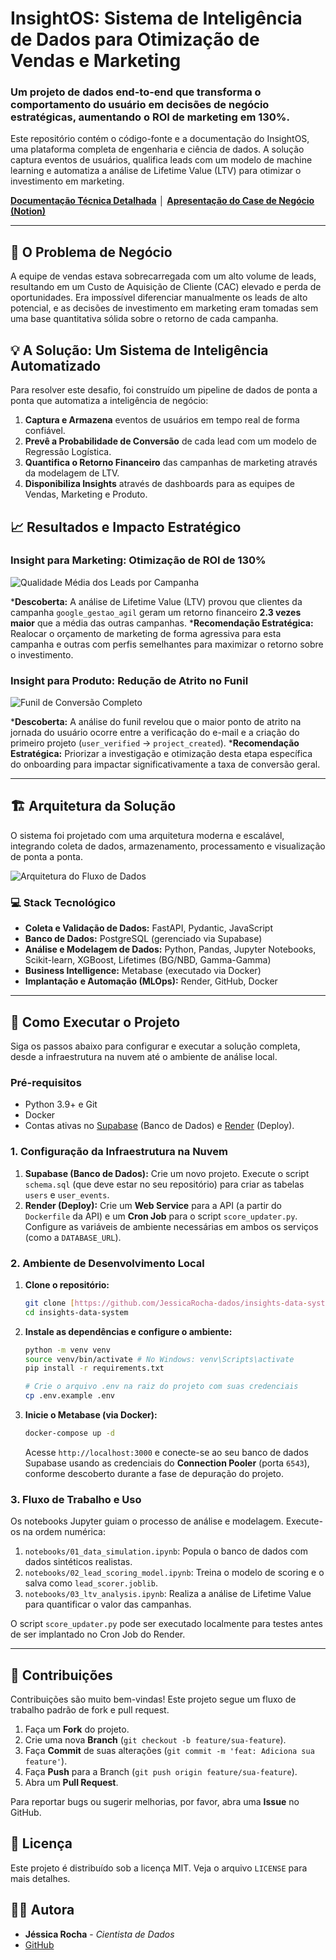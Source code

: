 
# InsightOS: Sistema de Inteligência de Dados para Otimização de Vendas e Marketing

### Um projeto de dados end-to-end que transforma o comportamento do usuário em decisões de negócio estratégicas, aumentando o ROI de marketing em 130%.

Este repositório contém o código-fonte e a documentação do InsightOS, uma plataforma completa de engenharia e ciência de dados. A solução captura eventos de usuários, qualifica leads com um modelo de machine learning e automatiza a análise de Lifetime Value (LTV) para otimizar o investimento em marketing.

[**Documentação Técnica Detalhada**](https://jessicarocha-dados.github.io/insights-data-system/) │ [**Apresentação do Case de Negócio (Notion)**](https://subsequent-sedum-70d.notion.site/Projeto-InsightOS-Hub-Estrat-gico-de-Resultados-2713b90412c580bea009e48c7d2a8483)

---
## 🎯 O Problema de Negócio

A equipe de vendas estava sobrecarregada com um alto volume de leads, resultando em um Custo de Aquisição de Cliente (CAC) elevado e perda de oportunidades. Era impossível diferenciar manualmente os leads de alto potencial, e as decisões de investimento em marketing eram tomadas sem uma base quantitativa sólida sobre o retorno de cada campanha.

## 💡 A Solução: Um Sistema de Inteligência Automatizado

Para resolver este desafio, foi construído um pipeline de dados de ponta a ponta que automatiza a inteligência de negócio:

1.  **Captura e Armazena** eventos de usuários em tempo real de forma confiável.
2.  **Prevê a Probabilidade de Conversão** de cada lead com um modelo de Regressão Logística.
3.  **Quantifica o Retorno Financeiro** das campanhas de marketing através da modelagem de LTV.
4.  **Disponibiliza Insights** através de dashboards para as equipes de Vendas, Marketing e Produto.


## 📈 Resultados e Impacto Estratégico

### Insight para Marketing: Otimização de ROI de 130%

![Qualidade Média dos Leads por Campanha](./docs/img/qualidade_por_campanha.png)

***Descoberta:** A análise de Lifetime Value (LTV) provou que clientes da campanha `google_gestao_agil` geram um retorno financeiro **2.3 vezes maior** que a média das outras campanhas.
***Recomendação Estratégica:** Realocar o orçamento de marketing de forma agressiva para esta campanha e outras com perfis semelhantes para maximizar o retorno sobre o investimento.

### Insight para Produto: Redução de Atrito no Funil

![Funil de Conversão Completo](./docs/img/funil_conversao.png)

***Descoberta:** A análise do funil revelou que o maior ponto de atrito na jornada do usuário ocorre entre a verificação do e-mail e a criação do primeiro projeto (`user_verified` → `project_created`).
***Recomendação Estratégica:** Priorizar a investigação e otimização desta etapa específica do onboarding para impactar significativamente a taxa de conversão geral.

---
## 🏗️ Arquitetura da Solução

O sistema foi projetado com uma arquitetura moderna e escalável, integrando coleta de dados, armazenamento, processamento e visualização de ponta a ponta.

![Arquitetura do Fluxo de Dados](./docs/img/arquitetura_fluxo.png)

### 💻 Stack Tecnológico

* **Coleta e Validação de Dados:** FastAPI, Pydantic, JavaScript
* **Banco de Dados:** PostgreSQL (gerenciado via Supabase)
* **Análise e Modelagem de Dados:** Python, Pandas, Jupyter Notebooks, Scikit-learn, XGBoost, Lifetimes (BG/NBD, Gamma-Gamma)
* **Business Intelligence:** Metabase (executado via Docker)
* **Implantação e Automação (MLOps):** Render, GitHub, Docker

---
## 🚀 Como Executar o Projeto

Siga os passos abaixo para configurar e executar a solução completa, desde a infraestrutura na nuvem até o ambiente de análise local.

### Pré-requisitos

* Python 3.9+ e Git
* Docker
* Contas ativas no [Supabase](https://supabase.com/) (Banco de Dados) e [Render](https://render.com/) (Deploy).

### 1. Configuração da Infraestrutura na Nuvem

1.  **Supabase (Banco de Dados):** Crie um novo projeto. Execute o script `schema.sql` (que deve estar no seu repositório) para criar as tabelas `users` e `user_events`. 
2.  **Render (Deploy):** Crie um **Web Service** para a API (a partir do `Dockerfile` da API) e um **Cron Job** para o script `score_updater.py`. Configure as variáveis de ambiente necessárias em ambos os serviços (como a `DATABASE_URL`). 

### 2. Ambiente de Desenvolvimento Local

1.  **Clone o repositório:**
    ```bash
    git clone [https://github.com/JessicaRocha-dados/insights-data-system.git](https://github.com/JessicaRocha-dados/insights-data-system.git)
    cd insights-data-system
    ```

2.  **Instale as dependências e configure o ambiente:**
    ```bash
    python -m venv venv
    source venv/bin/activate # No Windows: venv\Scripts\activate
    pip install -r requirements.txt
    
    # Crie o arquivo .env na raiz do projeto com suas credenciais
    cp .env.example .env 
    ```
    

3.  **Inicie o Metabase (via Docker):**
    ```bash
    docker-compose up -d
    ```
    Acesse `http://localhost:3000` e conecte-se ao seu banco de dados Supabase usando as credenciais do **Connection Pooler** (porta `6543`), conforme descoberto durante a fase de depuração do projeto. 

### 3. Fluxo de Trabalho e Uso

Os notebooks Jupyter guiam o processo de análise e modelagem. Execute-os na ordem numérica:

1.  `notebooks/01_data_simulation.ipynb`: Popula o banco de dados com dados sintéticos realistas. 
2.  `notebooks/02_lead_scoring_model.ipynb`: Treina o modelo de scoring e o salva como `lead_scorer.joblib`.
3.  `notebooks/03_ltv_analysis.ipynb`: Realiza a análise de Lifetime Value para quantificar o valor das campanhas. 

O script `score_updater.py` pode ser executado localmente para testes antes de ser implantado no Cron Job do Render.

---

## 🤝 Contribuições

Contribuições são muito bem-vindas! Este projeto segue um fluxo de trabalho padrão de fork e pull request.

1.  Faça um **Fork** do projeto.
2.  Crie uma nova **Branch** (`git checkout -b feature/sua-feature`).
3.  Faça **Commit** de suas alterações (`git commit -m 'feat: Adiciona sua feature'`).
4.  Faça **Push** para a Branch (`git push origin feature/sua-feature`).
5.  Abra um **Pull Request**.

Para reportar bugs ou sugerir melhorias, por favor, abra uma **Issue** no GitHub.

## 📄 Licença

Este projeto é distribuído sob a licença MIT. Veja o arquivo `LICENSE` para mais detalhes.

## 👩‍💻 Autora

* **Jéssica Rocha** - *Cientista de Dados*
* [GitHub](https.github.com/JessicaRocha-dados)

